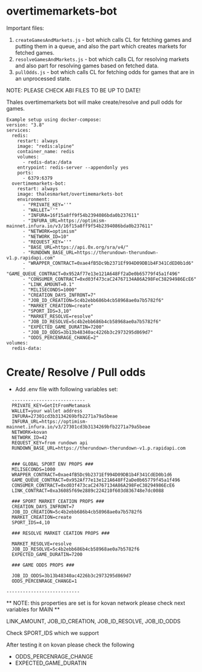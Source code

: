 # overtimemarkets-bot

Important files:

1. `createGamesAndMarkets.js` - bot which calls CL for fetching games and putting them in a queue, and also the part which creates markets for fetched games.
2. `resolveGamesAndMarkets.js` - bot which calls CL for resolving markets and also part for resolving games based on fetched data.
3. `pullOdds.js` - bot which calls CL for fetching odds for games that are in an unprocessed state.

NOTE: PLEASE CHECK ABI FILES TO BE UP TO DATE!

Thales overtimemarkets bot will make create/resolve and pull odds for games.  

```
Example setup using docker-compose:
version: "3.8"
services:
  redis:
    restart: always
    image: "redis:alpine"
    container_name: redis
    volumes:
      - redis-data:/data
    entrypoint: redis-server --appendonly yes
    ports:
      - 6379:6379
  overtimemarkets-bot:
    restart: always
    image: thalesmarket/overtimemarkets-bot
    environment:
      - "PRIVATE_KEY=''"
      - "WALLET=''"
      - "INFURA=16f15a8ff9f54b2394086bda0b237611"
      - "INFURA_URL=https://optimism-mainnet.infura.io/v3/16f15a8ff9f54b2394086bda0b237611"
      - "NETWORK=optimism"
      - "NETWORK_ID=10"
      - "REQUEST_KEY=''"
      - "BASE_URL=https://api.0x.org/sra/v4/"
      - "RUNDOWN_BASE_URL=https://therundown-therundown-v1.p.rapidapi.com"
      - "WRAPPER_CONTRACT=0xae4fB5Dc9b2371Ef994D09DB1b4F341CdED0b1d6"
      - "GAME_QUEUE_CONTRACT=0x952Af77e13e121A648Ff2aDe0b65779f45a1f496"
      - "CONSUMER_CONTRACT=0xd03f473caC24767134A86A298FeC38294986EcE6"
      - "LINK_AMOUNT=0.1"
      - "MILISECONDS=1000"
      - "CREATION_DAYS_INFRONT=7"
      - "JOB_ID_CREATION=5c4b2ebb686b4cb58968ae0a7b5782f6"
      - "MARKET_CREATION=create"
      - "SPORT_IDS=3,10"
      - "MARKET_RESOLVE=resolve"
      - "JOB_ID_RESOLVE=5c4b2ebb686b4cb58968ae0a7b5782f6"
      - "EXPECTED_GAME_DURATIN=7200"
      - "JOB_ID_ODDS=3b13b48340ac4226b3c2973295d869d7"
      - "ODDS_PERCENRAGE_CHANGE=2"
volumes:
  redis-data:

```

# Create/ Resolve / Pull odds
 
- Add .env file with following variables set:
```
  ---------------------------  
  PRIVATE_KEY=GetItFromMetamask  
  WALLET=your wallet address    
  INFURA=27301cd3b3134269bfb2271a79a5beae    
  INFURA_URL=https://optimism-mainnet.infura.io/v3/27301cd3b3134269bfb2271a79a5beae    
  NETWORK=kovan    
  NETWORK_ID=42
  REQUEST_KEY=from rundown api
  RUNDOWN_BASE_URL=https://therundown-therundown-v1.p.rapidapi.com


  ### GLOBAL SPORT ENV PROPS ###  
  MILISECONDS=1000  
  WRAPPER_CONTRACT=0xae4fB5Dc9b2371Ef994D09DB1b4F341CdED0b1d6   
  GAME_QUEUE_CONTRACT=0x952Af77e13e121A648Ff2aDe0b65779f45a1f496  
  CONSUMER_CONTRACT=0xd03f473caC24767134A86A298FeC38294986EcE6  
  LINK_CONTRACT=0xa36085f69e2889c224210f603d836748e7dc0088  

  ### SPORT MARKET CEATION PROPS ###  
  CREATION_DAYS_INFRONT=7  
  JOB_ID_CREATION=5c4b2ebb686b4cb58968ae0a7b5782f6  
  MARKET_CREATION=create  
  SPORT_IDS=4,10  

  ### RESOLVE MARKET CEATION PROPS ###  

  MARKET_RESOLVE=resolve  
  JOB_ID_RESOLVE=5c4b2ebb686b4cb58968ae0a7b5782f6  
  EXPECTED_GAME_DURATIN=7200  

  ### GAME ODDS PROPS ###  

  JOB_ID_ODDS=3b13b48340ac4226b3c2973295d869d7  
  ODDS_PERCENRAGE_CHANGE=1

---------------------------  
```
** NOTE: this properties are set is for kovan network please check next variables for MAIN **

LINK_AMOUNT, JOB_ID_CREATION, JOB_ID_RESOLVE, JOB_ID_ODDS  

Check SPORT_IDS which we support  

After testing it on kovan please check the following   
- ODDS_PERCENRAGE_CHANGE 
- EXPECTED_GAME_DURATIN